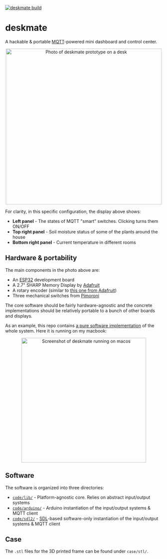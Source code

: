 [![deskmate build](https://github.com/rbaron/deskmate/workflows/deskmate%20build/badge.svg)](https://github.com/rbaron/deskmate/actions?query=workflow%3A%22deskmate+build%22)

# deskmate
A hackable & portable [MQTT](https://mqtt.org/)-powered mini dashboard and control center.

<p align="center">
  <img alt="Photo of deskmate prototype on a desk" src="assets/img/deskmate.jpg" height="500"/>
</p>

For clarity, in this specific configuration, the display above shows:
* **Left panel** - The states of MQTT "smart" switches. Clicking turns them ON/OFF
* **Top right panel** - Soil moisture status of some of the plants around the house
* **Bottom right panel** - Current temperature in different rooms

## Hardware & portability
The main components in the photo above are:
* An [ESP32](https://docs.platformio.org/en/latest/boards/espressif32/lolin32.html) development board
* A 2.7" SHARP Memory Display by [Adafruit](https://www.adafruit.com/product/4694)
* A rotary encoder (similar to [this one from Adafruit](https://www.adafruit.com/product/377))
* Three mechanical switches from [Pimoroni](https://shop.pimoroni.com/products/kailh-mechanical-switches-pack-of-12?variant=32056315314259)

The core software should be fairly hardware-agnostic and the concrete implementations should be relatively portable to a bunch of other boards and displays.

As an example, this repo contains [a pure software implementation](code/sdl2) of the whole system. Here it is running on my macbook:

<p align="center">
  <img alt="Screenshot of deskmate running on macos" src="assets/img/macos.png" width="400"/>
</p>

## Software
The software is organized into three directories:
* [`code/lib/`](code/lib) - Platform-agnostic core. Relies on abstract input/output systems
* [`code/arduino/`](code/arduino) - Arduino instantiation of the input/output systems & MQTT client
* [`code/sdl2/`](code/sdl2) - [SDL](https://www.sdl.com/)-based software-only instantiation of the input/output systems & MQTT client

## Case
The `.stl` files for the 3D printed frame can be found under `case/stl/`.
